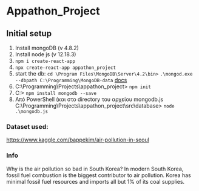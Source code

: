 # Appathon_Project

## Initial setup
1. Install mongoDB (v 4.8.2)
2. Install node js (v 12.18.3)
3. `npm i create-react-app` 
4. `npx create-react-app appathon_project`
5. start the db: 
    `cd \Program Files\MongoDB\Server\4.2\bin>` 
    `.\mongod.exe --dbpath C:\Programming\MongoDB-data` [docs](https://docs.mongodb.com/manual/tutorial/install-mongodb-on-windows/#start-your-mongodb-database)
6. C:\Programming\Projects\appathon_project> `npm init` 
7. C:\> `npm install mongodb --save`
8. Από PowerShell (και στο directory του αρχείου mongodb.js
  C:\Programming\Projects\appathon_project\src\database> `node .\mongodb.js`  


### Dataset used: 
https://www.kaggle.com/bappekim/air-pollution-in-seoul


### Info
Why is the air pollution so bad in South Korea?
In modern South Korea, fossil fuel combustion is the biggest contributor to air pollution. Korea has minimal fossil fuel resources and imports all but 1% of its coal supplies.

